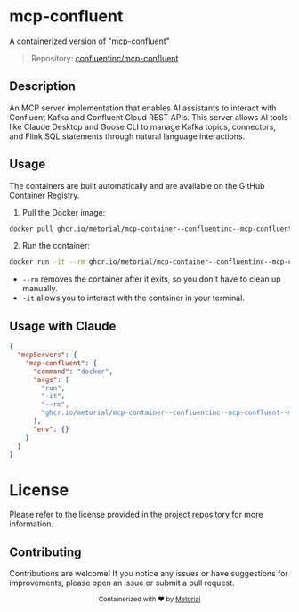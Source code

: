 
# mcp-confluent

A containerized version of "mcp-confluent"

> Repository: [confluentinc/mcp-confluent](https://github.com/confluentinc/mcp-confluent)

## Description

An MCP server implementation that enables AI assistants to interact with Confluent Kafka and Confluent Cloud REST APIs. This server allows AI tools like Claude Desktop and Goose CLI to manage Kafka topics, connectors, and Flink SQL statements through natural language interactions.


## Usage

The containers are built automatically and are available on the GitHub Container Registry.

1. Pull the Docker image:

```bash
docker pull ghcr.io/metorial/mcp-container--confluentinc--mcp-confluent--mcp-confluent
```

2. Run the container:

```bash
docker run -it --rm ghcr.io/metorial/mcp-container--confluentinc--mcp-confluent--mcp-confluent 
```

- `--rm` removes the container after it exits, so you don't have to clean up manually.
- `-it` allows you to interact with the container in your terminal.



## Usage with Claude

```json
{
  "mcpServers": {
    "mcp-confluent": {
      "command": "docker",
      "args": [
        "run",
        "-it",
        "--rm",
        "ghcr.io/metorial/mcp-container--confluentinc--mcp-confluent--mcp-confluent"
      ],
      "env": {}
    }
  }
}
```

# License

Please refer to the license provided in [the project repository](https://github.com/confluentinc/mcp-confluent) for more information.

## Contributing

Contributions are welcome! If you notice any issues or have suggestions for improvements, please open an issue or submit a pull request.

<div align="center">
  <sub>Containerized with ❤️ by <a href="https://metorial.com">Metorial</a></sub>
</div>
  